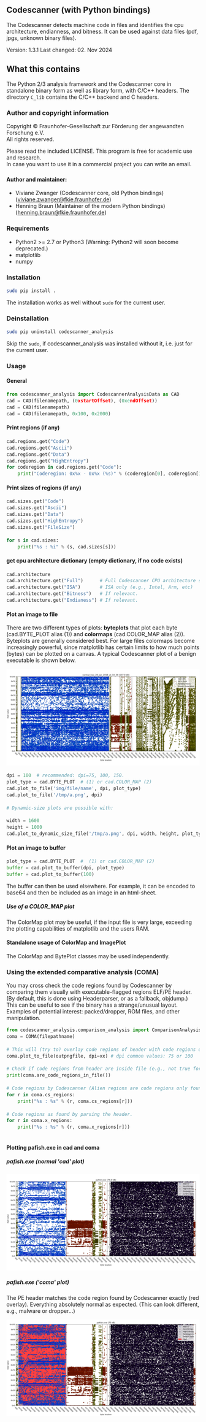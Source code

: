 ## Codescanner (with Python bindings) ##

The Codescanner detects machine code in files and identifies the cpu architecture, endianness, and bitness.
It can be used against data files (pdf, jpgs, unknown binary files).

Version: 1.3.1
Last changed: 02. Nov 2024

## What this contains

The Python 2/3 analysis framework and the Codescanner core in standalone 
binary form as well as library form, with C/C++ headers. 
The directory `C_lib` contains the C/C++ backend and C headers.

### Author and copyright information ###

Copyright © Fraunhofer-Gesellschaft zur Förderung der angewandten Forschung e.V.    
All rights reserved.

Please read the included LICENSE. This program is free for academic use and research.   
In case you want to use it in a commercial project you can write an email.

###

#### Author and maintainer:
- Viviane Zwanger (Codescanner core, old Python bindings) ([viviane.zwanger@fkie.fraunhofer.de](viviane.zwanger@fkie.fraunhofer.de))
- Henning Braun (Maintainer of the modern Python bindings) ([henning.braun@fkie.fraunhofer.de](henning.braun@fkie.fraunhofer.de))


### Requirements
* Python2 >= 2.7 or Python3 (Warning: Python2 will soon become deprecated.)
* matplotlib
* numpy


### Installation ###
```bash
sudo pip install . 
```
The installation works as well without `sudo` for the current user.


### Deinstallation ###
```bash
sudo pip uninstall codescanner_analysis
```
Skip the `sudo`, if codescanner_analysis was installed without it, i.e. just for the current user.


### Usage ###

#### General ####
```python
from codescanner_analysis import CodescannerAnalysisData as CAD
cad = CAD(filenamepath, (0xstartOffset), (0xendOffset))
cad = CAD(filenamepath)
cad = CAD(filenamepath, 0x100, 0x2000)
```  

#### Print regions (if any) ####
```python
cad.regions.get("Code")
cad.regions.get("Ascii")
cad.regions.get("Data")
cad.regions.get("HighEntropy")
for coderegion in cad.regions.get("Code"): 
    print("Coderegion: 0x%x - 0x%x (%s)" % (coderegion[0], coderegion[1], coderegion[2]))
``` 

#### Print sizes of regions (if any) ####
```python
cad.sizes.get("Code")
cad.sizes.get("Ascii")
cad.sizes.get("Data")
cad.sizes.get("HighEntropy")
cad.sizes.get("FileSize")

for s in cad.sizes: 
    print("%s : %i" % (s, cad.sizes[s]))
``` 

#### get cpu architecture dictionary (empty dictionary, if no code exists) ####
```python
cad.architecture
cad.architecture.get("Full")      # Full Codescanner CPU architecture string
cad.architecture.get("ISA")       # ISA only (e.g., Intel, Arm, etc)
cad.architecture.get("Bitness")   # If relevant.
cad.architecture.get("Endianess") # If relevant.
``` 

#### Plot an image to file ####

There are two different types of plots: **byteplots** that plot each byte 
(cad.BYTE_PLOT alias (1)) and **colormaps** (cad.COLOR_MAP alias (2)). 
Byteplots are generally considered best. For large files colormaps become 
increasingly powerful, since matplotlib has certain limits to how much 
points (bytes) can be plotted on a canvas. 
A typical Codescanner plot of a benign executable is shown below.

![alt text](examples/benign_executable_byteplot.png "Codescanner plot of a typical executable")


```python
dpi = 100  # recommended: dpi=75, 100, 150.
plot_type = cad.BYTE_PLOT  # (1) or cad.COLOR_MAP (2) 
cad.plot_to_file('img/file/name', dpi, plot_type)
cad.plot_to_file('/tmp/a.png', dpi)

# Dynamic-size plots are possible with:

width = 1600
height = 1000
cad.plot_to_dynamic_size_file('/tmp/a.png', dpi, width, height, plot_type)
```   
#### Plot an image to buffer ####
```python
plot_type = cad.BYTE_PLOT  #  (1) or cad.COLOR_MAP (2) 
buffer = cad.plot_to_buffer(dpi, plot_type)
buffer = cad.plot_to_buffer(100)
```  

The buffer can then be used elsewhere. 
For example, it can be encoded to base64 and then be included as an image in an html-sheet. 

##### Use of a COLOR_MAP plot #####
The ColorMap plot may be useful, if the input file is very large, exceeding the plotting capabilities of matplotlib and the users RAM.


#### Standalone usage of ColorMap and ImagePlot ####
The ColorMap and BytePlot classes may be used independently.

### Using the extended **com**parative **a**nalysis (COMA) ###
You may cross check the code regions found by Codescanner by comparing 
them visually with executable-flagged regions ELF/PE header. 
(By default, this is done using Headerparser, or as a fallback, objdump.)
This can be useful to see if the binary has a strange/unusual layout. 
Examples of potential interest: packed/dropper, ROM files, and other manipulation.

```python
from codescanner_analysis.comparison_analysis import ComparisonAnalysis as COMA
coma = COMA(filepathname)

# This will (try to) overlay code regions of header with code regions of Codescanner.
coma.plot_to_file(outpngfile, dpi=xx) # dpi common values: 75 or 100

# Check if code regions from header are inside file (e.g., not true for ROM files or memdumps).
print(coma.are_code_regions_in_file())

# Code regions by Codescanner (Alien regions are code regions only found by Codescanner and not found py parsing the header.)
for r in coma.cs_regions: 
    print("%s : %s" % (r, coma.cs_regions[r]))

# Code regions as found by parsing the header.
for r in coma.x_regions: 
    print("%s : %s" % (r, coma.x_regions[r]))
    
```  

#### Plotting pafish.exe in cad and coma ####

##### pafish.exe (normal 'cad' plot) ##### 

![alt text](examples/pafish_cad.png "Codescanner plot of a typical executable")


##### pafish.exe ('coma' plot) ##### 
The PE header matches the code region found by Codescanner exactly (red overlay). 
Everything absolutely normal as expected. (This can look different, e.g., malware or dropper...)

![alt text](examples/pafish_coma.png "Codescanner plot of a typical executable")


